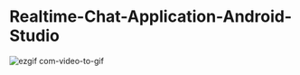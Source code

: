 # Realtime-Chat-Application-Android-Studio

![ezgif com-video-to-gif](https://user-images.githubusercontent.com/69592754/90883959-a2aa6480-e3d0-11ea-9402-a8428824efe3.gif)
